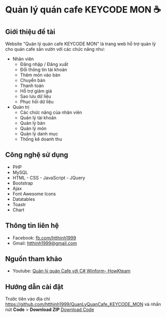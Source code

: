 # Quản lý quán cafe KEYCODE MON :coffee:
## Giới thiệu đề tài
Website "Quản lý quán cafe KEYCODE MON" là trang web hỗ trợ quản lý cho quán cafe sân vườn với các chức năng như:
- Nhân viên
	+ Đăng nhập / Đăng xuất
	+ Đổi thông tin tài khoản
	+ Thêm món vào bàn
	+ Chuyển bàn
	+ Thanh toán
	+ Hỗ trợ giảm giá
	+ Sao lưu dữ liệu
	+ Phục hồi dữ liệu
- Quản trị
	+ Các chức năng của nhân viên
	+ Quản lý tài khoản
	+ Quản lý bàn
	+ Quản lý món
	+ Quản lý danh mục
	+ Thống kê doanh thu
## Công nghệ sử dụng
- PHP
- MySQL
- HTML - CSS - JavaScript - JQuery
- Bootstrap
- Ajax
- Font Awesome Icons
- Datatables
- Toastr
- Chart
## Thông tin liên hệ
- Facebook: [fb.com/htthinh1999](https://fb.com/htthinh1999/)
- Gmail: htthinh1999@gmail.com
## Nguồn tham khảo
- Youtube: [Quản lý quán Cafe với C# Winform- HowKteam](https://www.youtube.com/playlist?list=PL33lvabfss1xnPhBJHjM0A8TEBBcGCTsf)
## Hướng dẫn cài đặt
Trước tiên vào địa chỉ https://github.com/htthinh1999/QuanLyQuanCafe_KEYCODE_MON và nhấn nút **Code** > **Download ZIP**
[Download Code](/image/download_code.jpg)
